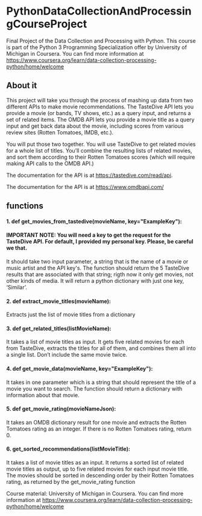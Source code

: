 # PythonDataCollectionAndProcessingCourseProject
Final Project of the Data Collection and Processing with Python. This course is part of the Python 3 Programming Specialization offer by University of Michigan in Coursera. You can find more information at https://www.coursera.org/learn/data-collection-processing-python/home/welcome
## About it
This project will take you through the process of mashing up data from two different APIs to make movie recommendations. The TasteDive API lets you provide a movie (or bands, TV shows, etc.) as a query input, and returns a set of related items. The OMDB API lets you provide a movie title as a query input and get back data about the movie, including scores from various review sites (Rotten Tomatoes, IMDB, etc.).

You will put those two together. You will use TasteDive to get related movies for a whole list of titles. You’ll combine the resulting lists of related movies, and sort them according to their Rotten Tomatoes scores (which will require making API calls to the OMDB API.)

The documentation for the API is at https://tastedive.com/read/api.

The documentation for the API is at https://www.omdbapi.com/

## functions
#### 1. def get_movies_from_tastedive(movieName, key="ExampleKey"): 
#### IMPORTANT NOTE: You will need a key to get the request for the TasteDive API. For default, I provided my personal key. Please, be careful we that.
It should take two input parameter, a string that is the name of a movie or music artist and the API key's. The function should return the 5 TasteDive results that are associated with that string; rigth now it only get movies, not other kinds of media. It will return a python dictionary with just one key, ‘Similar’.
#### 2. def extract_movie_titles(movieName):
Extracts just the list of movie titles from a dictionary
#### 3. def get_related_titles(listMovieName):
It takes a list of movie titles as input. It gets five related movies for each from TasteDive, extracts the titles for all of them, and combines them all into a single list. Don’t include the same movie twice.
#### 4. def get_movie_data(movieName, key="ExampleKey"):
It takes in one parameter which is a string that should represent the title of a movie you want to search. The function should return a dictionary with information about that movie.
#### 5. def get_movie_rating(movieNameJson):
 It takes an OMDB dictionary result for one movie and extracts the Rotten Tomatoes rating as an integer. If there is no Rotten Tomatoes rating, return 0.
#### 6. get_sorted_recommendations(listMovieTitle):
It takes a list of movie titles as an input. It returns a sorted list of related movie titles as output, up to five related movies for  each input movie title. The movies should be sorted in descending order by their Rotten Tomatoes rating, as returned by the    get_movie_rating function


Course material: University of Michigan in Coursera. You can find more information at https://www.coursera.org/learn/data-collection-processing-python/home/welcome
